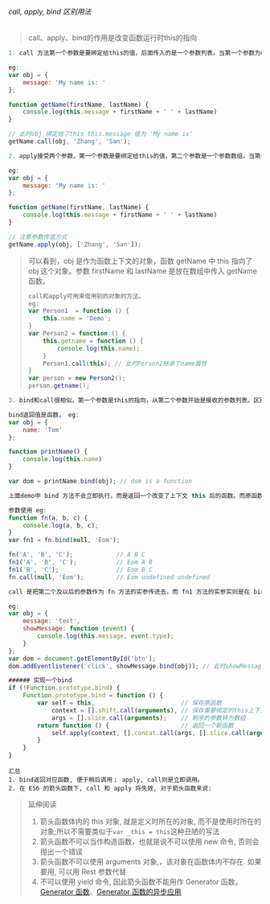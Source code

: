 ###### call, apply, bind 区别用法

> call、apply、bind的作用是改变函数运行时this的指向

```javascript
1. call 方法第一个参数是要绑定给this的值，后面传入的是一个参数列表。当第一个参数为null、undefined的时候，默认指向window。

eg:
var obj = {
    message: 'My name is: '
};

function getName(firstName, lastName) {
    console.log(this.message + firstName + ' ' + lastName)
}

// 此时obj 绑定给了this this.message 值为 'My name is'
getName.call(obj, 'Zhang', 'San'); 

```

```javascript
2. apply接受两个参数，第一个参数是要绑定给this的值，第二个参数是一个参数数组。当第一个参数为null、undefined的时候，默认指向window。

eg:
var obj = {
    message: 'My name is: '
};

function getName(firstName, lastName) {
    console.log(this.message + firstName + ' ' + lastName)
}

// 注意参数传值方式
getName.apply(obj, ['Zhang', 'San']);

```



> 可以看到，obj 是作为函数上下文的对象，函数 getName 中 this 指向了 obj 这个对象。参数 firstName 和 lastName 是放在数组中传入 getName 函数。
>
> ```javascript
> call和apply可用来借用别的对象的方法。
> eg:
> var Person1  = function () {
>     this.name = 'Demo';
> }
> var Person2 = function () {
>     this.getname = function () {
>         console.log(this.name);
>     }
>     Person1.call(this); // 此时Person2继承了name属性
> }
> var person = new Person2();
> person.getname();
> 
> ```



```javascript
3. bind和call很相似，第一个参数是this的指向，从第二个参数开始是接收的参数列表。区别在于bind方法返回值是函数以及bind接收的参数列表的使用。

bind返回值是函数， eg:
var obj = {
    name: 'Tom'
};

function printName() {
    console.log(this.name)
}

var dom = printName.bind(obj); // dom is a function

上面demo中 bind 方法不会立即执行，而是返回一个改变了上下文 this 后的函数。而原函数 printName 中的 this 并没有被改变，依旧指向全局对象 window。

参数使用 eg:
function fn(a, b, c) {
    console.log(a, b, c);
}
var fn1 = fn.bind(null, 'Eom');

fn('A', 'B', 'C');            // A B C
fn1('A', 'B', 'C');           // Eom A B
fn1('B', 'C');                // Eom B C
fn.call(null, 'Eom');         // Eom undefined undefined

call 是把第二个及以后的参数作为 fn 方法的实参传进去，而 fn1 方法的实参实则是在 bind 中参数的基础上再往后排。

eg: 
var obj = {
    message: 'test',
    showMessage: function (event) {
        console.log(this.message, event.type);
    }
};
var dom = document.getElementById('btn');
dom.addEventlistener('click', showMessage.bind(obj)); // 此时showMessage中的this指向obj

###### 实现一个bind
if (!Function.prototype.bind) {
    Function.prototype.bind = function () {
        var self = this,                        // 保存原函数
            context = [].shift.call(arguments), // 保存需要绑定的this上下文
            args = [].slice.call(arguments);    // 剩余的参数转为数组
        return function () {                    // 返回一个新函数
            self.apply(context, [].concat.call(args, [].slice.call(arguments)));
        }
    }
}
```

```
汇总
1. bind返回对应函数, 便于稍后调用； apply, call则是立即调用。
2. 在 ES6 的箭头函数下, call 和 apply 将失效, 对于箭头函数来说:
```

>延伸阅读
>
>1. 箭头函数体内的 this 对象, 就是定义时所在的对象, 而不是使用时所在的对象;所以不需要类似于`var _this = this`这种丑陋的写法
>2. 箭头函数不可以当作构造函数，也就是说不可以使用 new 命令, 否则会抛出一个错误
>3. 箭头函数不可以使用 arguments 对象,，该对象在函数体内不存在. 如果要用, 可以用 Rest 参数代替
>4. 不可以使用 yield 命令, 因此箭头函数不能用作 Generator 函数。[Generator 函数](https://link.jianshu.com/?t=http%3A%2F%2Fwww.ruanyifeng.com%2Fblog%2F2015%2F04%2Fgenerator.html)、[Generator 函数的异步应用](https://link.jianshu.com/?t=http%3A%2F%2Fes6.ruanyifeng.com%2F%23docs%2Fgenerator-async)
